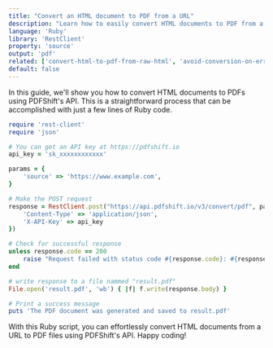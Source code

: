 ```yaml
---
title: "Convert an HTML document to PDF from a URL"
description: "Learn how to easily convert HTML documents to PDF from a URL using Ruby and the RestClient library. This how-to guide offers clear Ruby code examples that show developers how to implement this using the PDFShift API."
language: 'Ruby'
library: 'RestClient'
property: 'source'
output: 'pdf'
related: ['convert-html-to-pdf-from-raw-html', 'avoid-conversion-on-error']
default: false
---
```


In this guide, we'll show you how to convert HTML documents to PDFs using PDFShift's API. This is a straightforward process that can be accomplished with just a few lines of Ruby code.

```ruby
require 'rest-client'
require 'json'

# You can get an API key at https://pdfshift.io
api_key = 'sk_xxxxxxxxxxxx'

params = {
    'source' => 'https://www.example.com',
}

# Make the POST request
response = RestClient.post("https://api.pdfshift.io/v3/convert/pdf", params.to_json, {
    'Content-Type' => 'application/json',
    'X-API-Key' => api_key
})

# Check for successful response
unless response.code == 200
    raise "Request failed with status code #{response.code}: #{response.body}"
end

# write response to a file nammed "result.pdf"
File.open('result.pdf', 'wb') { |f| f.write(response.body) }

# Print a success message
puts 'The PDF document was generated and saved to result.pdf'
```

With this Ruby script, you can effortlessly convert HTML documents from a URL to PDF files using PDFShift's API. Happy coding!